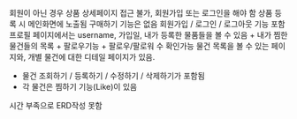 회원이 아닌 경우 상품 상세페이지 접근 불가, 회원가입 또는 로그인을 해야 함
상품 등록 시 메인화면에 노출됨
구매하기 기능은 없음
회원가입 / 로그인 / 로그아웃 기능 포함
프로필 페이지에서는 username, 가입일, 내가 등록한 물품들을 볼 수 있음 + 내가 찜한 물건들의 목록 + 팔로우기능 + 팔로우/팔로워 수 확인가능
물건 목록을 볼 수 있는 페이지와, 개별 물건에 대한 디테일 페이지가 있음.
- 물건 조회하기 / 등록하기 / 수정하기 / 삭제하기가 포함됨
- 각 물건은 찜하기 기능(Like)이 있음

시간 부족으로 ERD작성 못함
